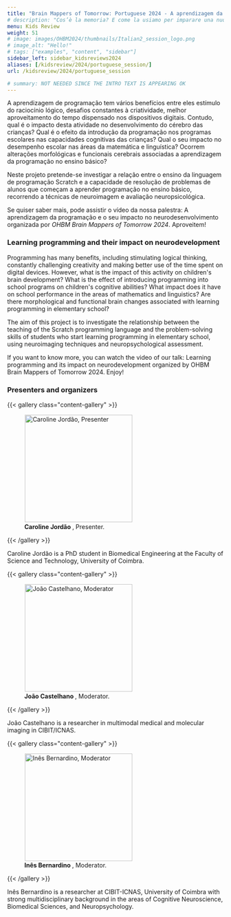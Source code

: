 ```yaml
---
title: "Brain Mappers of Tomorrow: Portuguese 2024 - A aprendizagem da programação e o seu impacto no neurodesenvolvimento"
# description: "Cos’è la memoria? E come la usiamo per imparare una nuova lingua"
menu: Kids Review
weight: 51
# image: images/OHBM2024/thumbnails/Italian2_session_logo.png
# image_alt: "Hello!"
# tags: ["examples", "content", "sidebar"]
sidebar_left: sidebar_kidsreviews2024
aliases: [/kidsreview/2024/portuguese_session/]
url: /kidsreview/2024/portuguese_session

# summary: NOT NEEDED SINCE THE INTRO TEXT IS APPEARING OK
---
```



A aprendizagem de programação tem vários benefícios entre eles estímulo do raciocínio lógico, desafios constantes à criatividade, melhor aproveitamento do tempo dispensado nos dispositivos digitais. Contudo, qual é o impacto desta atividade no desenvolvimento do cérebro das crianças? Qual é o efeito da introdução da programação nos programas escolares nas capacidades cognitivas das crianças? Qual o seu impacto no desempenho escolar nas áreas da matemática e linguística? Ocorrem alterações morfológicas e funcionais cerebrais associadas a aprendizagem da programação no ensino básico?

Neste projeto pretende-se investigar a relação entre o ensino da linguagem de programação Scratch e a capacidade de resolução de problemas de alunos que começam a aprender programação no ensino básico, recorrendo a técnicas de neuroimagem e avaliação neuropsicológica.

Se quiser saber mais, pode assistir o vídeo da nossa palestra: A aprendizagem da programação e o seu impacto no neurodesenvolvimento organizada por *OHBM Brain Mappers of Tomorrow 2024*. Aproveitem!

### Learning programming and their impact on neurodevelopment

Programming has many benefits, including stimulating logical thinking, constantly challenging creativity and making better use of the time spent on digital devices. However, what is the impact of this activity on children's brain development? What is the effect of introducing programming into school programs on children's cognitive abilities? What impact does it have on school performance in the areas of mathematics and linguistics? Are there morphological and functional brain changes associated with learning programming in elementary school?

The aim of this project is to investigate the relationship between the teaching of the Scratch programming language and the problem-solving skills of students who start learning programming in elementary school, using neuroimaging techniques and neuropsychological assessment.

If you want to know more, you can watch the video of our talk: Learning programming and its impact on neurodevelopment organized by OHBM Brain Mappers of Tomorrow 2024. Enjoy!


<!-- **[Registration is closed](https://docs.google.com/forms/d/e/1FAIpQLScSGwVp4u_BmJPfdx6EiwFffblTmG53RnQpQwb4B3_sg4XZYA/viewform?usp=sf_link)** -->

### Presenters and organizers

{{< gallery class="content-gallery" >}}
    <figure>
        <!-- <figure> -->
            <img style="margin: 0.1em 0.1em 0.1em 0.1em" src="/images/OHBM2024/kidsreview_2024/portuguese/caroline_jordao_presenter.jpeg" alt="Caroline Jordão, Presenter" width="250">
        <figcaption>
            <b>Caroline Jordão </b>, Presenter.
        </figcaption>
    </figure>
{{< /gallery >}}

Caroline Jordão is a PhD student in Biomedical Engineering at the Faculty of Science and Technology, University of Coimbra. 

{{< gallery class="content-gallery" >}}
    <figure>
        <!-- <figure> -->
            <img style="margin: 0.1em 0.1em 0.1em 0.1em" src="/images/OHBM2024/kidsreview_2024/portuguese/joao_castelhano_moderator.jpeg" alt="João Castelhano, Moderator" width="250">
        <figcaption>
            <b>João Castelhano </b>, Moderator.
        </figcaption>
    </figure>
{{< /gallery >}}

João Castelhano is a researcher in multimodal medical and molecular imaging in CIBIT/ICNAS.

{{< gallery class="content-gallery" >}}
    <figure>
        <!-- <figure> -->
            <img style="margin: 0.1em 0.1em 0.1em 0.1em" src="/images/OHBM2024/kidsreview_2024/portuguese/ines_bernardino_moderator.jpeg" alt="Inês Bernardino, Moderator" width="250">
        <figcaption>
            <b>Inês Bernardino </b>, Moderator.
        </figcaption>
    </figure>
{{< /gallery >}}

Inês Bernardino is a researcher at CIBIT-ICNAS, University of Coimbra with strong multidisciplinary background in the areas of Cognitive Neuroscience, Biomedical Sciences, and Neuropsychology.

<!-- ### Official Trailer

#### English subtitles
{{< youtube id="h02EFmRmLDY" >}}

#### Italian subtitles
{{< youtube id="JeIQBXy5dLs" >}} -->

<!-- ### The presentation

{{< gallery class="content-gallery" >}} 
    <figure> 
            <img style="margin: 0.1em 0.1em 0.1em 0.1em" src="/images/OHBM2023/kidsreview_2023/italian_isotta/Fv2DzoNWAAMK9ww.jpg" alt="Photo from the presentation" height="350">
            <img style="margin: 0.1em 0.1em 0.1em 0.1em" src="/images/OHBM2023/kidsreview_2023/italian_isotta/Fv2DzpJXgAARCZX.jpg" alt="Photo from the presentation" width="350">
            <img style="margin: 0.1em 0.1em 0.1em 0.1em" src="/images/OHBM2023/kidsreview_2023/italian_isotta/Fv2DzngWcAMD0Ot.jpg" alt="Photo from the presentation" width="350">
            <img style="margin: 0.1em 0.1em 0.1em 0.1em" src="/images/OHBM2023/kidsreview_2023/italian_isotta/Fv2DznfXsAERTCS.jpg" alt="Photo from the presentation" width="350">
            <img style="margin: 0.1em 0.1em 0.1em 0.1em" src="/images/OHBM2023/kidsreview_2023/italian_isotta/Fv2ENXsWIAEV1Ex.jpg" alt="Photo from the presentation" width="350">
        <figcaption>
            <b>Pictures from the presentation.</b>
        </figcaption>
    </figure>
{{< /gallery >}}

From [Irene Balboni](https://twitter.com/irene_balboni/status/1656627725308657664?s=20). -->
